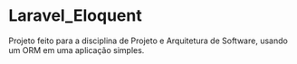 # Laravel_Eloquent
Projeto feito para a disciplina de Projeto e Arquitetura de Software, usando um ORM em uma aplicação simples.
